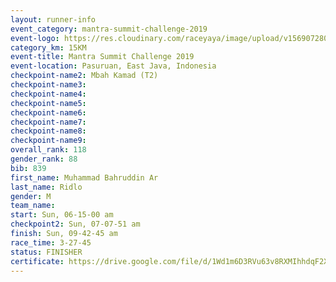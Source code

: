 ```yaml
---
layout: runner-info 
event_category: mantra-summit-challenge-2019 
event-logo: https://res.cloudinary.com/raceyaya/image/upload/v1569072809/logo/mantra-image_segrbx.jpg
category_km: 15KM 
event-title: Mantra Summit Challenge 2019 
event-location: Pasuruan, East Java, Indonesia 
checkpoint-name2: Mbah Kamad (T2) 
checkpoint-name3: 
checkpoint-name4: 
checkpoint-name5: 
checkpoint-name6: 
checkpoint-name7: 
checkpoint-name8: 
checkpoint-name9: 
overall_rank: 118
gender_rank: 88
bib: 839
first_name: Muhammad Bahruddin Ar
last_name: Ridlo
gender: M
team_name: 
start: Sun, 06-15-00 am
checkpoint2: Sun, 07-07-51 am
finish: Sun, 09-42-45 am
race_time: 3-27-45
status: FINISHER
certificate: https://drive.google.com/file/d/1Wd1m6D3RVu63v8RXMIhhdqF2XkT7Mfn6/view?usp=sharing
---
```

